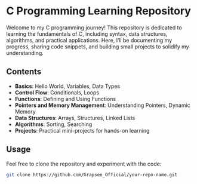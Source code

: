 # C Programming Learning Repository

Welcome to my C programming journey! This repository is dedicated to learning the fundamentals of C, including syntax, data structures, algorithms, and practical applications. Here, I’ll be documenting my progress, sharing code snippets, and building small projects to solidify my understanding.

## Contents

- **Basics**: Hello World, Variables, Data Types
- **Control Flow**: Conditionals, Loops
- **Functions**: Defining and Using Functions
- **Pointers and Memory Management**: Understanding Pointers, Dynamic Memory
- **Data Structures**: Arrays, Structures, Linked Lists
- **Algorithms**: Sorting, Searching
- **Projects**: Practical mini-projects for hands-on learning

## Usage

Feel free to clone the repository and experiment with the code:
```bash
git clone https://github.com/Grapsee_Official/your-repo-name.git
